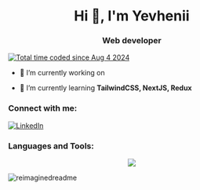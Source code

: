 <h1 align="center">Hi 👋, I'm Yevhenii</h1>
<h3 align="center">Web developer</h3>

<p align="left"> 
<a href="https://wakatime.com/@f422e0d8-eb2d-4323-83c6-d0eb19e42fc6"><img src="https://wakatime.com/badge/user/f422e0d8-eb2d-4323-83c6-d0eb19e42fc6.svg" alt="Total time coded since Aug 4 2024" /></a></p>


- 🔭 I’m currently working on 

- 🌱 I’m currently learning **TailwindCSS, NextJS, Redux**

<h3 align="left">Connect with me:</h3>
<p align="left">
<a href="https://www.linkedin.com/in/yevhenii-zhelezniakov/" target="_blank"><img src="https://img.shields.io/badge/LinkedIn-%230077B5.svg?&style=flat-square&logo=linkedin&logoColor=white" alt="LinkedIn"></a>

</p>

<h3 align="left">Languages and Tools:</h3>
<p align="center">
  <a href="https://skillicons.dev">
    <img src="https://skillicons.dev/icons?i=git,js,ts,react,nodejs,mongodb,firebase" />
  </a>
</p>
<img src="https://myreadme.vercel.app/api/embed/ZhenyaZ?panels=userstatistics,toprepositories,toplanguages,commitgraph" alt="reimaginedreadme" />

